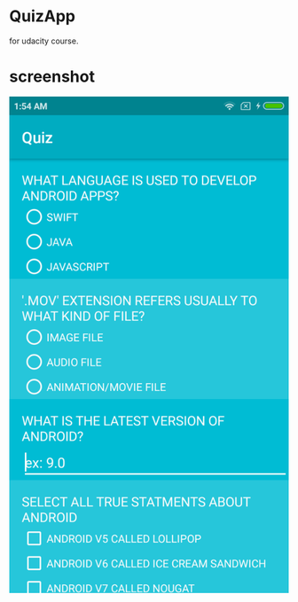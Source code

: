 # QuizApp
for udacity course.


# screenshot
![screenshot](https://github.com/AsimNet/QuizApp/blob/master/Screenshot_2017-03-10-01-54-53-692_net.asim.quiz.png)
